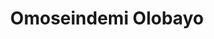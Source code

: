 ---
title: Omoseindemi Olobayo
featured_image: /uploads/pages/leadership.jpg
image_description: Black and white collage of business executives
name: Seindemi Alobayo
designation: Chief Solutions Officer
profile: executive
position: 2
image: /uploads/people/leadership/seinde.png
detail: |-
    Seindemi Olobayo is a veteran of Softcom Limited, having joined the company at the very beginning in 2007. As Chief Solutions Officer, he focuses on the successful delivery of the company’s enterprise solutions. He works on solving the toughest challenges facing clients, and defining optimized solutions to meet their goals. As such, he’s been involved in some of the company’s most successful projects, including partnering with the federal government of Nigeria to deliver the N-Power program.  

    Omoseindemi holds a Bachelor’s Degree in Information Communication Technology, and is also a graduate of the Stanford University School of Business.

---